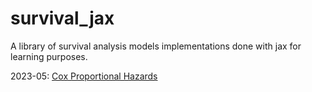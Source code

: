 # survival_jax
A library of survival analysis models implementations done with jax for learning purposes. 

2023-05: [Cox Proportional Hazards](https://jiaruixu.com/bdb615edc0e74708a9ecd0d05bf578bc)
